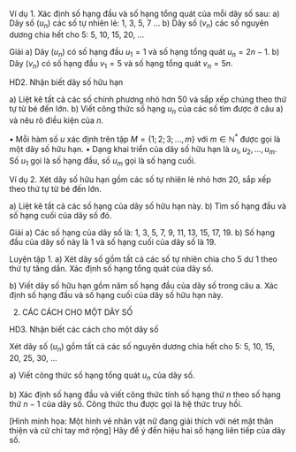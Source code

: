 Ví dụ 1. Xác định số hạng đầu và số hạng tổng quát của mỗi dãy số sau:
a) Dãy số $(u_n)$ các số tự nhiên lẻ: 1, 3, 5, 7 ...
b) Dãy số $(v_n)$ các số nguyên dương chia hết cho 5: 5, 10, 15, 20, ...

Giải
a) Dãy $(u_n)$ có số hạng đầu $u_1 = 1$ và số hạng tổng quát $u_n = 2n - 1$.
b) Dãy $(v_n)$ có số hạng đầu $v_1 = 5$ và số hạng tổng quát $v_n = 5n$.

HD2. Nhận biết dãy số hữu hạn

a) Liệt kê tất cả các số chính phương nhỏ hơn 50 và sắp xếp chúng theo thứ tự từ bé đến lớn.
b) Viết công thức số hạng $u_n$ của các số tìm được ở câu a) và nêu rõ điều kiện của $n$.

• Mỗi hàm số $u$ xác định trên tập $M = \{1; 2; 3; ...,m\}$ với $m \in \mathbb{N}^*$ 
  được gọi là một dãy số hữu hạn.
• Dạng khai triển của dãy số hữu hạn là $u_1, u_2, ..., u_m$.
  Số $u_1$ gọi là số hạng đầu, số $u_m$ gọi là số hạng cuối.

Ví dụ 2. Xét dãy số hữu hạn gồm các số tự nhiên lẻ nhỏ hơn 20, sắp xếp theo thứ tự từ bé đến lớn.

a) Liệt kê tất cả các số hạng của dãy số hữu hạn này.
b) Tìm số hạng đầu và số hạng cuối của dãy số đó.

Giải
a) Các số hạng của dãy số là: 1, 3, 5, 7, 9, 11, 13, 15, 17, 19.
b) Số hạng đầu của dãy số này là 1 và số hạng cuối của dãy số là 19.

Luyện tập 1. a) Xét dãy số gồm tất cả các số tự nhiên chia cho 5 dư 1 theo thứ tự tăng dần. 
Xác định số hạng tổng quát của dãy số.

b) Viết dãy số hữu hạn gồm năm số hạng đầu của dãy số trong câu a. Xác định số hạng đầu 
và số hạng cuối của dãy số hữu hạn này.

2. CÁC CÁCH CHO MỘT DÃY SỐ

HD3. Nhận biết các cách cho một dãy số

Xét dãy số $(u_n)$ gồm tất cả các số nguyên dương chia hết cho 5:
5, 10, 15, 20, 25, 30, ...

a) Viết công thức số hạng tổng quát $u_n$ của dãy số.

b) Xác định số hạng đầu và viết công thức tính số hạng thứ $n$
theo số hạng thứ $n - 1$ của dãy số. Công thức thu được gọi là
hệ thức truy hồi.

[Hình minh họa: Một hình vẽ nhân vật nữ đang giải thích với nét mặt thân thiện và cử chỉ tay mở rộng]
Hãy để ý đến hiệu hai số hạng liên tiếp của dãy số.